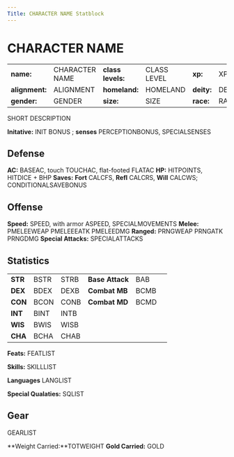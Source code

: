 ```yaml
---
Title: CHARACTER NAME Statblock
---
```


# CHARACTER NAME

||||||||
|-|-|-|-|-|-|-|
|**name:** | CHARACTER NAME | **class levels:** | CLASS LEVEL | **xp:** | XP |
|**alignment:** | ALIGNMENT | **homeland:** | HOMELAND | **deity:** | DEITY|
|**gender:** | GENDER | **size:** | SIZE | **race:** | RACE |

SHORT DESCRIPTION

**Initative:** INIT BONUS ; **senses** PERCEPTIONBONUS, SPECIALSENSES

## Defense

**AC:** BASEAC, touch TOUCHAC, flat-footed FLATAC
**HP:** HITPOINTS, HITDICE + BHP
**Saves:** **Fort** CALCFS, **Refl** CALCRS, **Will** CALCWS; CONDITIONALSAVEBONUS

## Offense

**Speed:** SPEED, with armor ASPEED, SPECIALMOVEMENTS
**Melee:** PMELEEWEAP PMELEEEATK PMELEEDMG
**Ranged:** PRNGWEAP PRNGATK PRNGDMG
**Special Attacks:** SPECIALATTACKS

## Statistics

|||||||
|-|-|-|-|-|-|
|**STR**|BSTR|STRB|**Base Attack**|BAB|
|**DEX**|BDEX|DEXB|**Combat MB** |BCMB|
|**CON**|BCON|CONB|**Combat MD** |BCMD|
|**INT**|BINT|INTB|||
|**WIS**|BWIS|WISB|||
|**CHA**|BCHA|CHAB|||

**Feats:** FEATLIST

**Skills:** SKILLLIST

**Languages** LANGLIST

**Special Qualaties:** SQLIST

## Gear

GEARLIST

**Weight Carried:**TOTWEIGHT **Gold Carried:** GOLD

